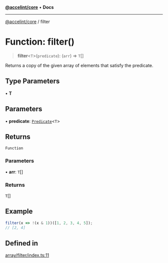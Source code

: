[**@accelint/core**](../README.md) • **Docs**

***

[@accelint/core](../README.md) / filter

# Function: filter()

> **filter**\<`T`\>(`predicate`): (`arr`) => `T`[]

Returns a copy of the given array of elements that satisfy the predicate.

## Type Parameters

• **T**

## Parameters

• **predicate**: [`Predicate`](../type-aliases/Predicate.md)\<`T`\>

## Returns

`Function`

### Parameters

• **arr**: `T`[]

### Returns

`T`[]

## Example

```ts
filter(x => !(x & 1))([1, 2, 3, 4, 5]);
// [2, 4]
```

## Defined in

[array/filter/index.ts:11](https://github.com/gohypergiant/standard-toolkit/blob/7f574e64e57e697a3e2daabb1b78393aca67cb22/packages/core/src/array/filter/index.ts#L11)
